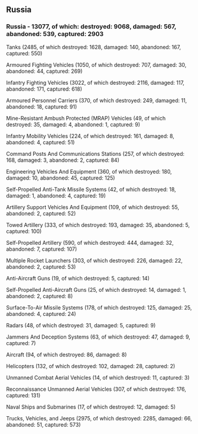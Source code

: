 
 
 ## Russia
 
 ### Russia - 13077, of which: destroyed: 9068, damaged: 567, abandoned: 539, captured: 2903

 

 

 Tanks (2485, of which destroyed: 1628, damaged: 140, abandoned: 167, captured: 550)

 Armoured Fighting Vehicles (1050, of which destroyed: 707, damaged: 30, abandoned: 44, captured: 269)

 Infantry Fighting Vehicles (3022, of which destroyed: 2116, damaged: 117, abandoned: 171, captured: 618)

 Armoured Personnel Carriers (370, of which destroyed: 249, damaged: 11, abandoned: 18, captured: 91)

 Mine-Resistant Ambush Protected (MRAP) Vehicles (49, of which destroyed: 35, damaged: 4, abandoned: 1, captured: 9)

 Infantry Mobility Vehicles (224, of which destroyed: 161, damaged: 8, abandoned: 4, captured: 51)

 Command Posts And Communications Stations (257, of which destroyed: 168, damaged: 3, abandoned: 2, captured: 84)

 Engineering Vehicles And Equipment (360, of which destroyed: 180, damaged: 10, abandoned: 45, captured: 125)

 Self-Propelled Anti-Tank Missile Systems (42, of which destroyed: 18, damaged: 1, abandoned: 4, captured: 19)

 Artillery Support Vehicles And Equipment (109, of which destroyed: 55, abandoned: 2, captured: 52)

 Towed Artillery (333, of which destroyed: 193, damaged: 35, abandoned: 5, captured: 100)

 Self-Propelled Artillery (590, of which destroyed: 444, damaged: 32, abandoned: 7, captured: 107)

 Multiple Rocket Launchers (303, of which destroyed: 226, damaged: 22, abandoned: 2, captured: 53)

 Anti-Aircraft Guns (19, of which destroyed: 5, captured: 14)

 Self-Propelled Anti-Aircraft Guns (25, of which destroyed: 14, damaged: 1, abandoned: 2, captured: 8)

 Surface-To-Air Missile Systems (178, of which destroyed: 125, damaged: 25, abandoned: 4, captured: 24)

 Radars (48, of which destroyed: 31, damaged: 5, captured: 9)

 Jammers And Deception Systems (63, of which destroyed: 47, damaged: 9, captured: 7)

 Aircraft (94, of which destroyed: 86, damaged: 8)

 Helicopters (132, of which destroyed: 102, damaged: 28, captured: 2)

 Unmanned Combat Aerial Vehicles (14, of which destroyed: 11, captured: 3)

 Reconnaissance Unmanned Aerial Vehicles (307, of which destroyed: 176, captured: 131)

 Naval Ships and Submarines (17, of which destroyed: 12, damaged: 5)

 Trucks, Vehicles, and Jeeps (2975, of which destroyed: 2285, damaged: 66, abandoned: 51, captured: 573)

